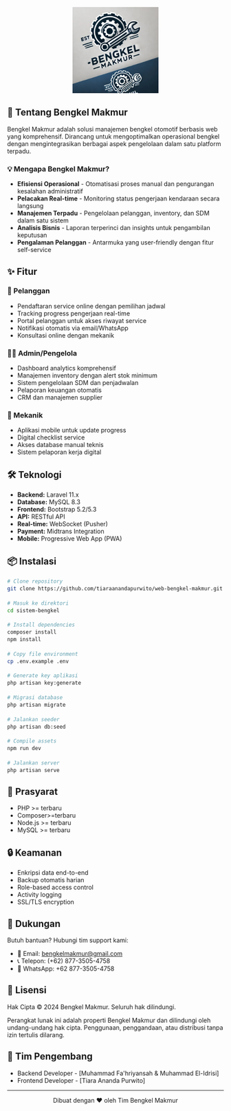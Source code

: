 <div align="center">
  <img src="/public/assets/img/download.jpeg" alt="Bengkel Makmur Logo" width="200">
</div>

## 🚀 Tentang Bengkel Makmur

Bengkel Makmur adalah solusi manajemen bengkel otomotif berbasis web yang komprehensif. Dirancang untuk mengoptimalkan operasional bengkel dengan mengintegrasikan berbagai aspek pengelolaan dalam satu platform terpadu.

### 💡 Mengapa Bengkel Makmur?

- **Efisiensi Operasional** - Otomatisasi proses manual dan pengurangan kesalahan administratif
- **Pelacakan Real-time** - Monitoring status pengerjaan kendaraan secara langsung
- **Manajemen Terpadu** - Pengelolaan pelanggan, inventory, dan SDM dalam satu sistem
- **Analisis Bisnis** - Laporan terperinci dan insights untuk pengambilan keputusan
- **Pengalaman Pelanggan** - Antarmuka yang user-friendly dengan fitur self-service

## ✨ Fitur

### 👥 Pelanggan
- Pendaftaran service online dengan pemilihan jadwal
- Tracking progress pengerjaan real-time
- Portal pelanggan untuk akses riwayat service
- Notifikasi otomatis via email/WhatsApp
- Konsultasi online dengan mekanik

### 👨‍💼 Admin/Pengelola
- Dashboard analytics komprehensif
- Manajemen inventory dengan alert stok minimum
- Sistem pengelolaan SDM dan penjadwalan
- Pelaporan keuangan otomatis
- CRM dan manajemen supplier

### 🔧 Mekanik
- Aplikasi mobile untuk update progress
- Digital checklist service
- Akses database manual teknis
- Sistem pelaporan kerja digital

## 🛠 Teknologi

- **Backend:** Laravel 11.x
- **Database:** MySQL 8.3
- **Frontend:** Bootstrap 5.2/5.3
- **API:** RESTful API
- **Real-time:** WebSocket (Pusher)
- **Payment:** Midtrans Integration
- **Mobile:** Progressive Web App (PWA)

## 📦 Instalasi

```bash
# Clone repository
git clone https://github.com/tiaraanandapurwito/web-bengkel-makmur.git

# Masuk ke direktori
cd sistem-bengkel

# Install dependencies
composer install
npm install

# Copy file environment
cp .env.example .env

# Generate key aplikasi
php artisan key:generate

# Migrasi database
php artisan migrate

# Jalankan seeder
php artisan db:seed

# Compile assets
npm run dev

# Jalankan server
php artisan serve
```

## 📌 Prasyarat

- PHP >= terbaru
- Composer>=terbaru
- Node.js >= terbaru
- MySQL >= terbaru

## 🔒 Keamanan

- Enkripsi data end-to-end
- Backup otomatis harian
- Role-based access control
- Activity logging
- SSL/TLS encryption

## 💬 Dukungan

Butuh bantuan? Hubungi tim support kami:

- 📧 Email: bengkelmakmur@gmail.com
- 📞 Telepon: (+62) 877-3505-4758
- 💬 WhatsApp: +62 877-3505-4758

## 📄 Lisensi

Hak Cipta © 2024 Bengkel Makmur. Seluruh hak dilindungi.

Perangkat lunak ini adalah properti Bengkel Makmur dan dilindungi oleh undang-undang hak cipta. Penggunaan, penggandaan, atau distribusi tanpa izin tertulis dilarang.

## 👥 Tim Pengembang

- Backend Developer - [Muhammad Fa'hriyansah & Muhammad El-Idrisi]
- Frontend Developer - [Tiara Ananda Purwito]

---

<div align="center">
  Dibuat dengan ❤️ oleh Tim Bengkel Makmur
</div>
